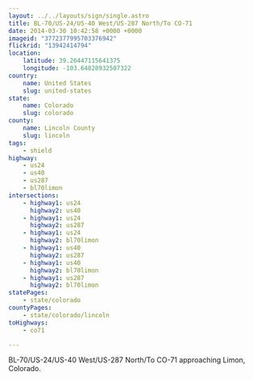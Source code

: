 ```yaml
---
layout: ../../layouts/sign/single.astro
title: BL-70/US-24/US-40 West/US-287 North/To CO-71
date: 2014-03-30 10:42:58 +0000 +0000
imageid: "3772377995703376942"
flickrid: "13942414794"
location:
    latitude: 39.26447115641375
    longitude: -103.64828932507322
country:
    name: United States
    slug: united-states
state:
    name: Colorado
    slug: colorado
county:
    name: Lincoln County
    slug: lincoln
tags:
    - shield
highway:
    - us24
    - us40
    - us287
    - bl70limon
intersections:
    - highway1: us24
      highway2: us40
    - highway1: us24
      highway2: us287
    - highway1: us24
      highway2: bl70limon
    - highway1: us40
      highway2: us287
    - highway1: us40
      highway2: bl70limon
    - highway1: us287
      highway2: bl70limon
statePages:
    - state/colorado
countyPages:
    - state/colorado/lincoln
toHighways:
    - co71

---
```

BL-70/US-24/US-40 West/US-287 North/To CO-71 approaching Limon, Colorado.